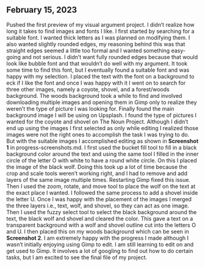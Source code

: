 ## February 15, 2023

Pushed the first preview of my visual argument project. I didn’t realize how long it takes to find images and fonts I like. I first started by searching for a suitable font. I wanted thick letters as I was planned on modifying them. I also wanted slightly rounded edges, my reasoning behind this was that straight edges seemed a little too formal and I wanted something easy-going and not serious. I didn’t want fully rounded edges because that would look like bubble font and that wouldn’t do well with my argument. It took some time to find this font, but I eventually found a suitable font and was happy with my selection. I placed the text with the font on a background to eck if I like the font and once I was happy with it I went on to search for three other images, namely a coyote, shovel, and a forest/woods background. The woods background took a while to find and involved downloading multiple images and opening them in Gimp only to realize they weren’t the type of picture I was looking for. Finally found the main background image I will be using on Upsplash. I found the type of pictures I wanted for the coyote and shovel on The Noun Project. Although I didn’t end up using the images I first selected as only while editing I realized those images were not the right ones to accomplish the task I was trying to do. But with the suitable images I accomplished editing as shown in **Screenshot 1** in progress-screenshots.md. I first used the bucket fill tool to fill in a black background color around the text and using the same tool I filled in the inner circle of the letter O with white to have a round white circle. On this I placed the image of the black wolf. Doing this took up a lot of time because the crop and scale tools weren’t working right, and I had to remove and add layers of the same image multiple times. Restarting Gimp fixed this issue. Then I used the zoom, rotate, and move tool to place the wolf on the text at the exact place I wanted. I followed the same process to add a shovel inside the letter U. Once I was happy with the placement of the images I merged the three layers i.e., text, wolf, and shovel, so they can act as one image. Then I used the fuzzy select tool to select the black background around the text, the black wolf and shovel and cleared the color. This gave a text on a transparent background with a wolf and shovel outline cut into the letters O and U. I then placed this on my woods background which can be seen in **Screenshot 2**. I am extremely happy with the progress I made although I wasn’t initially enjoying using Gimp to edit. I am still learning to edit on and get used to Gimp. It involves a lot of googling to find out how to do certain tasks, but I am excited to see the final file of my project.
